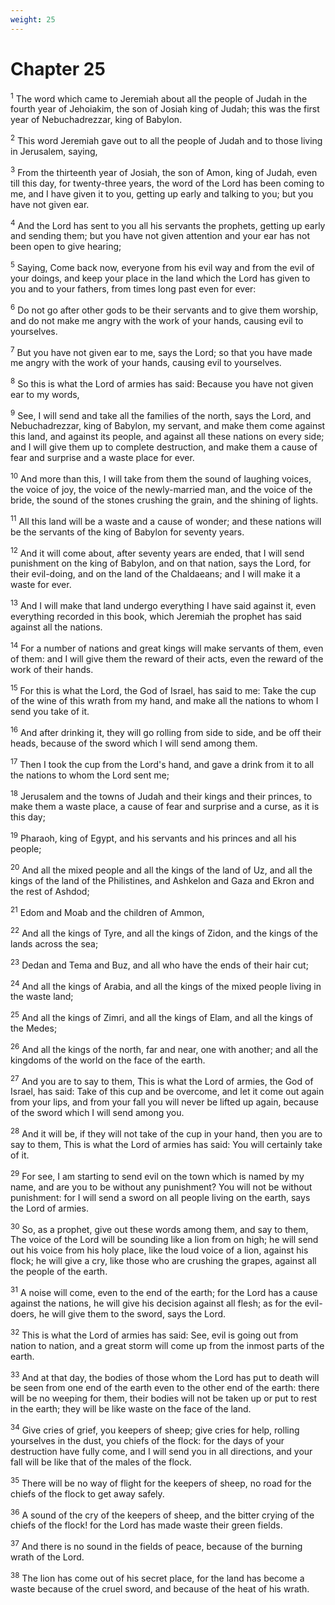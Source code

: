```yaml
---
weight: 25
---
```


# Chapter 25

<sup>1</sup> The word which came to Jeremiah about all the people of Judah in the fourth year of Jehoiakim, the son of Josiah king of Judah; this was the first year of Nebuchadrezzar, king of Babylon. 

<sup>2</sup> This word Jeremiah gave out to all the people of Judah and to those living in Jerusalem, saying, 

<sup>3</sup> From the thirteenth year of Josiah, the son of Amon, king of Judah, even till this day, for twenty-three years, the word of the Lord has been coming to me, and I have given it to you, getting up early and talking to you; but you have not given ear. 

<sup>4</sup> And the Lord has sent to you all his servants the prophets, getting up early and sending them; but you have not given attention and your ear has not been open to give hearing; 

<sup>5</sup> Saying, Come back now, everyone from his evil way and from the evil of your doings, and keep your place in the land which the Lord has given to you and to your fathers, from times long past even for ever: 

<sup>6</sup> Do not go after other gods to be their servants and to give them worship, and do not make me angry with the work of your hands, causing evil to yourselves. 

<sup>7</sup> But you have not given ear to me, says the Lord; so that you have made me angry with the work of your hands, causing evil to yourselves. 

<sup>8</sup> So this is what the Lord of armies has said: Because you have not given ear to my words, 

<sup>9</sup> See, I will send and take all the families of the north, says the Lord, and Nebuchadrezzar, king of Babylon, my servant, and make them come against this land, and against its people, and against all these nations on every side; and I will give them up to complete destruction, and make them a cause of fear and surprise and a waste place for ever. 

<sup>10</sup> And more than this, I will take from them the sound of laughing voices, the voice of joy, the voice of the newly-married man, and the voice of the bride, the sound of the stones crushing the grain, and the shining of lights. 

<sup>11</sup> All this land will be a waste and a cause of wonder; and these nations will be the servants of the king of Babylon for seventy years. 

<sup>12</sup> And it will come about, after seventy years are ended, that I will send punishment on the king of Babylon, and on that nation, says the Lord, for their evil-doing, and on the land of the Chaldaeans; and I will make it a waste for ever. 

<sup>13</sup> And I will make that land undergo everything I have said against it, even everything recorded in this book, which Jeremiah the prophet has said against all the nations. 

<sup>14</sup> For a number of nations and great kings will make servants of them, even of them: and I will give them the reward of their acts, even the reward of the work of their hands. 

<sup>15</sup> For this is what the Lord, the God of Israel, has said to me: Take the cup of the wine of this wrath from my hand, and make all the nations to whom I send you take of it. 

<sup>16</sup> And after drinking it, they will go rolling from side to side, and be off their heads, because of the sword which I will send among them. 

<sup>17</sup> Then I took the cup from the Lord's hand, and gave a drink from it to all the nations to whom the Lord sent me; 

<sup>18</sup> Jerusalem and the towns of Judah and their kings and their princes, to make them a waste place, a cause of fear and surprise and a curse, as it is this day; 

<sup>19</sup> Pharaoh, king of Egypt, and his servants and his princes and all his people; 

<sup>20</sup> And all the mixed people and all the kings of the land of Uz, and all the kings of the land of the Philistines, and Ashkelon and Gaza and Ekron and the rest of Ashdod; 

<sup>21</sup> Edom and Moab and the children of Ammon, 

<sup>22</sup> And all the kings of Tyre, and all the kings of Zidon, and the kings of the lands across the sea; 

<sup>23</sup> Dedan and Tema and Buz, and all who have the ends of their hair cut; 

<sup>24</sup> And all the kings of Arabia, and all the kings of the mixed people living in the waste land; 

<sup>25</sup> And all the kings of Zimri, and all the kings of Elam, and all the kings of the Medes; 

<sup>26</sup> And all the kings of the north, far and near, one with another; and all the kingdoms of the world on the face of the earth. 

<sup>27</sup> And you are to say to them, This is what the Lord of armies, the God of Israel, has said: Take of this cup and be overcome, and let it come out again from your lips, and from your fall you will never be lifted up again, because of the sword which I will send among you. 

<sup>28</sup> And it will be, if they will not take of the cup in your hand, then you are to say to them, This is what the Lord of armies has said: You will certainly take of it. 

<sup>29</sup> For see, I am starting to send evil on the town which is named by my name, and are you to be without any punishment? You will not be without punishment: for I will send a sword on all people living on the earth, says the Lord of armies. 

<sup>30</sup> So, as a prophet, give out these words among them, and say to them, The voice of the Lord will be sounding like a lion from on high; he will send out his voice from his holy place, like the loud voice of a lion, against his flock; he will give a cry, like those who are crushing the grapes, against all the people of the earth. 

<sup>31</sup> A noise will come, even to the end of the earth; for the Lord has a cause against the nations, he will give his decision against all flesh; as for the evil-doers, he will give them to the sword, says the Lord. 

<sup>32</sup> This is what the Lord of armies has said: See, evil is going out from nation to nation, and a great storm will come up from the inmost parts of the earth. 

<sup>33</sup> And at that day, the bodies of those whom the Lord has put to death will be seen from one end of the earth even to the other end of the earth: there will be no weeping for them, their bodies will not be taken up or put to rest in the earth; they will be like waste on the face of the land. 

<sup>34</sup> Give cries of grief, you keepers of sheep; give cries for help, rolling yourselves in the dust, you chiefs of the flock: for the days of your destruction have fully come, and I will send you in all directions, and your fall will be like that of the males of the flock. 

<sup>35</sup> There will be no way of flight for the keepers of sheep, no road for the chiefs of the flock to get away safely. 

<sup>36</sup> A sound of the cry of the keepers of sheep, and the bitter crying of the chiefs of the flock! for the Lord has made waste their green fields. 

<sup>37</sup> And there is no sound in the fields of peace, because of the burning wrath of the Lord. 

<sup>38</sup> The lion has come out of his secret place, for the land has become a waste because of the cruel sword, and because of the heat of his wrath. 


